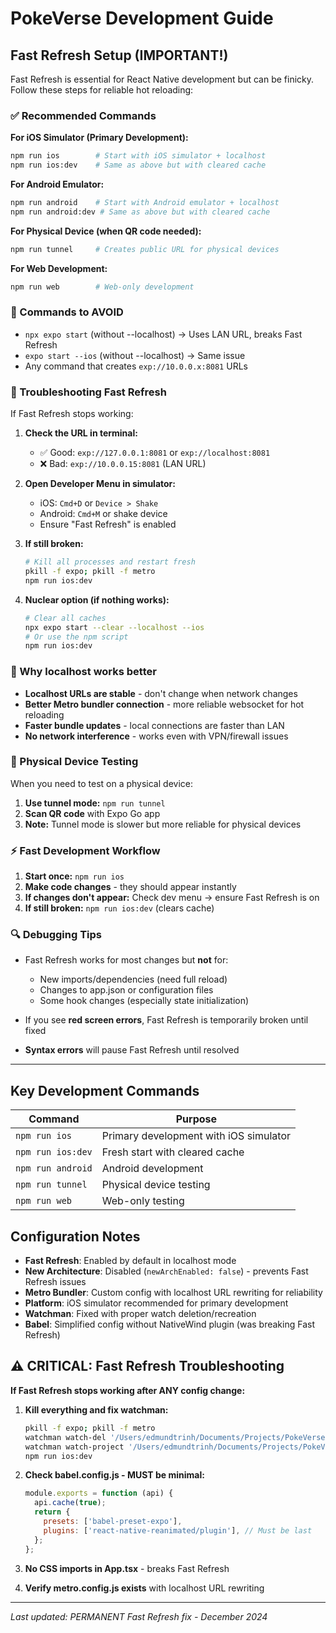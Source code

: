 # PokeVerse Development Guide

## Fast Refresh Setup (IMPORTANT!)

Fast Refresh is essential for React Native development but can be finicky. Follow these steps for reliable hot reloading:

### ✅ Recommended Commands

**For iOS Simulator (Primary Development):**
```bash
npm run ios        # Start with iOS simulator + localhost
npm run ios:dev    # Same as above but with cleared cache
```

**For Android Emulator:**
```bash
npm run android    # Start with Android emulator + localhost  
npm run android:dev # Same as above but with cleared cache
```

**For Physical Device (when QR code needed):**
```bash
npm run tunnel     # Creates public URL for physical devices
```

**For Web Development:**
```bash
npm run web        # Web-only development
```

### 🚫 Commands to AVOID

- `npx expo start` (without --localhost) → Uses LAN URL, breaks Fast Refresh
- `expo start --ios` (without --localhost) → Same issue
- Any command that creates `exp://10.0.0.x:8081` URLs

### 🔧 Troubleshooting Fast Refresh

If Fast Refresh stops working:

1. **Check the URL in terminal:**
   - ✅ Good: `exp://127.0.0.1:8081` or `exp://localhost:8081`
   - ❌ Bad: `exp://10.0.0.15:8081` (LAN URL)

2. **Open Developer Menu in simulator:**
   - iOS: `Cmd+D` or `Device > Shake`
   - Android: `Cmd+M` or shake device
   - Ensure "Fast Refresh" is enabled

3. **If still broken:**
   ```bash
   # Kill all processes and restart fresh
   pkill -f expo; pkill -f metro
   npm run ios:dev
   ```

4. **Nuclear option (if nothing works):**
   ```bash
   # Clear all caches
   npx expo start --clear --localhost --ios
   # Or use the npm script
   npm run ios:dev
   ```

### 🎯 Why localhost works better

- **Localhost URLs are stable** - don't change when network changes
- **Better Metro bundler connection** - more reliable websocket for hot reloading  
- **Faster bundle updates** - local connections are faster than LAN
- **No network interference** - works even with VPN/firewall issues

### 📱 Physical Device Testing

When you need to test on a physical device:

1. **Use tunnel mode:** `npm run tunnel`
2. **Scan QR code** with Expo Go app
3. **Note:** Tunnel mode is slower but more reliable for physical devices

### ⚡ Fast Development Workflow

1. **Start once:** `npm run ios`
2. **Make code changes** - they should appear instantly
3. **If changes don't appear:** Check dev menu → ensure Fast Refresh is on
4. **If still broken:** `npm run ios:dev` (clears cache)

### 🔍 Debugging Tips

- Fast Refresh works for most changes but **not** for:
  - New imports/dependencies (need full reload)
  - Changes to app.json or configuration files
  - Some hook changes (especially state initialization)
  
- If you see **red screen errors**, Fast Refresh is temporarily broken until fixed

- **Syntax errors** will pause Fast Refresh until resolved

---

## Key Development Commands

| Command | Purpose |
|---------|---------|
| `npm run ios` | Primary development with iOS simulator |
| `npm run ios:dev` | Fresh start with cleared cache |
| `npm run android` | Android development |
| `npm run tunnel` | Physical device testing |
| `npm run web` | Web-only testing |

## Configuration Notes

- **Fast Refresh**: Enabled by default in localhost mode
- **New Architecture**: Disabled (`newArchEnabled: false`) - prevents Fast Refresh issues
- **Metro Bundler**: Custom config with localhost URL rewriting for reliability
- **Platform**: iOS simulator recommended for primary development
- **Watchman**: Fixed with proper watch deletion/recreation
- **Babel**: Simplified config without NativeWind plugin (was breaking Fast Refresh)

## ⚠️ CRITICAL: Fast Refresh Troubleshooting

**If Fast Refresh stops working after ANY config change:**

1. **Kill everything and fix watchman:**
   ```bash
   pkill -f expo; pkill -f metro
   watchman watch-del '/Users/edmundtrinh/Documents/Projects/PokeVerse'
   watchman watch-project '/Users/edmundtrinh/Documents/Projects/PokeVerse'
   npm run ios:dev
   ```

2. **Check babel.config.js - MUST be minimal:**
   ```js
   module.exports = function (api) {
     api.cache(true);
     return {
       presets: ['babel-preset-expo'],
       plugins: ['react-native-reanimated/plugin'], // Must be last
     };
   };
   ```

3. **No CSS imports in App.tsx** - breaks Fast Refresh

4. **Verify metro.config.js exists** with localhost URL rewriting

---

*Last updated: PERMANENT Fast Refresh fix - December 2024*